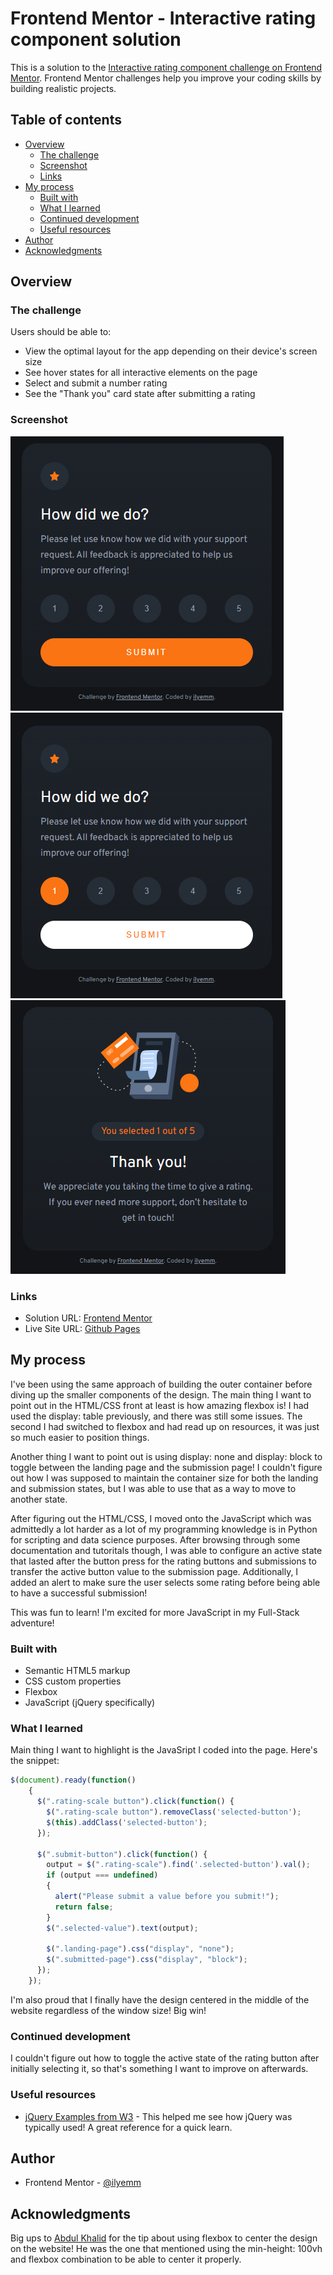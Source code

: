 # Frontend Mentor - Interactive rating component solution

This is a solution to the [Interactive rating component challenge on Frontend Mentor](https://www.frontendmentor.io/challenges/interactive-rating-component-koxpeBUmI). Frontend Mentor challenges help you improve your coding skills by building realistic projects. 

## Table of contents

- [Overview](#overview)
  - [The challenge](#the-challenge)
  - [Screenshot](#screenshot)
  - [Links](#links)
- [My process](#my-process)
  - [Built with](#built-with)
  - [What I learned](#what-i-learned)
  - [Continued development](#continued-development)
  - [Useful resources](#useful-resources)
- [Author](#author)
- [Acknowledgments](#acknowledgments)

## Overview

### The challenge

Users should be able to:

- View the optimal layout for the app depending on their device's screen size
- See hover states for all interactive elements on the page
- Select and submit a number rating
- See the "Thank you" card state after submitting a rating

### Screenshot

![](./assets/images/desktop-view.PNG)
![](./assets/images/desktop-active.png)
![](./assets/images/desktop-thank-you.PNG)

### Links

- Solution URL: [Frontend Mentor](https://www.frontendmentor.io/solutions/using-vanilla-htmlcssjavascript-to-create-active-states-berDkv0nLp)
- Live Site URL: [Github Pages](https://ilyemm.github.io/interactive-rating/)

## My process

I've been using the same approach of building the outer container before diving up the smaller components of the design. The main thing I want to point out in the HTML/CSS front at least is how amazing flexbox is! I had used the display: table previously, and there was still some issues. The second I had switched to flexbox and had read up on resources, it was just so much easier to position things. 

Another thing I want to point out is using display: none and display: block to toggle between the landing page and the submission page! I couldn't figure out how I was supposed to maintain the container size for both the landing and submission states, but I was able to use that as a way to move to another state.

After figuring out the HTML/CSS, I moved onto the JavaScript which was admittedly a lot harder as a lot of my programming knowledge is in Python for scripting and data science purposes. After browsing through some documentation and tutoritals though, I was able to configure an active state that lasted after the button press for the rating buttons and submissions to transfer the active button value to the submission page. Additionally, I added an alert to make sure the user selects some rating before being able to have a successful submission! 

This was fun to learn! I'm excited for more JavaScript in my Full-Stack adventure! 

### Built with

- Semantic HTML5 markup
- CSS custom properties
- Flexbox
- JavaScript (jQuery specifically)

### What I learned

Main thing I want to highlight is the JavaSript I coded into the page.
Here's the snippet:

```js
$(document).ready(function()
    {
      $(".rating-scale button").click(function() {
        $(".rating-scale button").removeClass('selected-button');
        $(this).addClass('selected-button');
      });

      $(".submit-button").click(function() {
        output = $(".rating-scale").find('.selected-button').val();
        if (output === undefined)
        {
          alert("Please submit a value before you submit!");
          return false;
        }
        $(".selected-value").text(output);

        $(".landing-page").css("display", "none");
        $(".submitted-page").css("display", "block");
      });
    });
```

I'm also proud that I finally have the design centered in the middle of the website regardless of the window size! Big win!

### Continued development

I couldn't figure out how to toggle the active state of the rating button after initially selecting it, so that's something I want to improve on afterwards. 

### Useful resources

- [jQuery Examples from W3](https://www.w3schools.com/jquery/jquery_examples.asp) - This helped me see how jQuery was typically used! A great reference for a quick learn. 

## Author

- Frontend Mentor - [@ilyemm](https://www.frontendmentor.io/profile/ilyemm)

## Acknowledgments

Big ups to [Abdul Khalid](https://www.frontendmentor.io/profile/0xAbdulKhalid) for the tip about using flexbox to center the design on the website! He was the one that mentioned using the min-height: 100vh and flexbox combination to be able to center it properly. 
